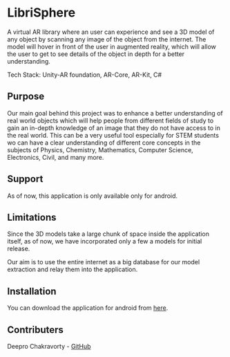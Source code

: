 # LibriSphere

A virtual AR library where an user can experience and see a 3D model of any object by scanning any image of the object from the internet. The model will hover in front of the user in augmented reality, which will allow the user to get to see details of the object in depth for a better understanding. 

Tech Stack: Unity-AR foundation, AR-Core, AR-Kit, C#

## Purpose

Our main goal behind this project was to enhance a better understanding of real world objects which will help people from different fields of study to gain an in-depth knowledge of an image that they do not have access to in the real world. This can be a very useful tool especially for STEM students wo can have a clear understanding of different core concepts in the subjects of Physics, Chemistry, Mathematics, Computer Science, Electronics, Civil, and many more.

## Support

As of now, this application is only available only for android.

## Limitations

Since the 3D models take a large chunk of space inside the application itself, as of now, we have incorporated only a few a models for initial release. 

Our aim is to use the entire internet as a big database for our model extraction and relay them into the application.

## Installation

You can download the application for android from [here](https://drive.google.com/drive/folders/13lWxHYGE0sKEg0MDZu23erHK9eV4HKvK?usp=sharing). 



## Contributers

Deepro Chakravorty - [GitHub](https://github.com/DThePro/)
